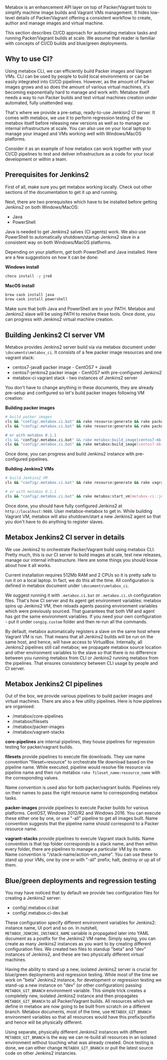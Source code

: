 Metabox is an enhancement API layer on top of Packer/Vagrant tools to simplify machine image builds and Vagrant VMs management. It hides low-level details of Packer/Vagrant offering a consistent workflow to create, author and manage images and virtual machine.

This section describes CI/CD approach for automating metabox tasks and running Packer/Vagrant builds at scale. We assume that reader is familiar with concepts of CI/CD builds and blue/green deployments.

## Why to use CI?

Using metabox CLI, we can efficiently build Packer images and Vagrant VMs. CLI can be used by people to build local environments or can be easily integrated into CI/CD pipelines. However, as the amount of Packer images grows and so does the amount of various virtual machines, it's becoming exponentially hard to manage and work with. Metabox itself needs a way to run Packer builds and test virtual machines creation under automated, fully unattended way. 

That's where we provide a pre-setup, ready-to-use Jenkisn2 CI server. It comes with metabox, we use it to perform regression testing of the metabox itself before releasing new versions as well as to manage our internal infrastructure at scale. You can also use on your local laptop to manage your imaged and VMs working well with Windows/MacOS platforms.

Consider it as an example of how metabox can work together with your CI/CD pipelines to test and deliver infrastructure as a code for your local development or within a team.

## Prerequisites for Jenkins2 
First of all, make sure you get metabox working locally. Check out other sections of the documentation to get it up and running.

Next, there are two prerequisites which have to be installed before getting Jenkins2 on both Windows/MacOS:
* Java
* PowerShell

Java is needed to get Jenkins2 salves (CI agents) work. We also use PowerShell to automatically shutdown/startup Jenkins2 slave in a consistent way on both Windows/MacOS platforms. 

Depending on your platform, get both PowerShell and Java installed. Here are a few suggestions on how it can be done:

**Windows install**
```bash
choco install -y jre8
```

**MacOS install**
```bash
brew cask install java
brew cask install powershell
```

Make sure that both Java and PowerShell are in your PATH. Metabox and Jenkins2 slave will be using PATH to resolve these tools. Once done, you can progress with Jenkins2 virtual machine creation.

## Building Jenkins2 CI server VM
Metabox provides Jenkins2 server build via  via metabox document under `\documents\metabox_ci`. It consists of a few packer image resources and one vagrant stack:

* centos7-java8 packer image - CentOS7 + Java8 
* centos7-jenkins2 packer image - CentOS7 with pre-configured Jenkins2
* metabox-ci vagrant stack - two instances of Jenkins2 server

You don't have to change anything in these documents, they are already pre-setup and configured so let's build packer images following VM creation:

**Building packer images**
```bash
# build packer images
cls && "config/.metabox.ci.bat" && rake resource:generate && rake packer:build[centos7-mb-java8,--force] && rake vagrant:add[centos7-mb-java8,--force]
cls && "config/.metabox.ci.bat" && rake resource:generate && rake packer:build[centos7-mb-jenkins2,--force] && rake vagrant:add[centos7-mb-jenkins2,--force]"

# or with metabox 0.1.1
cls && "config/.metabox.ci.bat" && rake metabox:build_image[centos7-mb-java8,--force]"
cls && "config/.metabox.ci.bat" && rake metabox:build_image[centos7-mb-jenkins2,--force]"

```

Once done, you can progress and build Jenkins2 instance with pre-configured pipelines.

**Building Jenkins2 VMs**
```bash
# build Jenkins2 VM
cls && "config/.metabox.ci.bat" && rake resource:generate && rake vagrant:up[metabox-ci::jenkins2-beta]

# or with metabox 0.1.1
cls && "config/.metabox.ci.bat" && rake metabox:start_vm[metabox-ci::jenkins2-beta]

```

Once done, you should have fully configured Jenkins2 at `http://localhost:9080`. User metabox-metabox to get in.
While building Vagrant VM, metabox will also shutdown/start a new Jenkins2 agent so that you don't have to do anything to register slaves.

## Metabox Jenkins2 CI server in details
We use Jenkins2 to orchestrate Packer/Vagrant build using metabox CLI. Pretty much, this is our CI server to build images at scale, test new releases, manage our internal infrastructure. Here are some things you should know about how it all works.

Current installation requires 512Mb RAM and 2 CPUs so it is pretty safe to run it on a local laptop. In fact, we do this all the time. All configuration is defined in metabox document under `\documents\metabox_ci`. 

We suggest running it with `.metabox.ci.bat` or `.metabox.ci.sh` configuration files. That's how CI server and its agent get environment variables: metabox spins up Jenkins2 VM, then reloads agents passing environment variables which were previously sourced. That guarantees that both VM and agent has got the same environment variables. If you need your own configuration - put it under `congig.custom` folder and then re-run all the commands.

By default, metabox automatically registers a slave on the same host where Vagrant VM is run. That means that all Jenkins2 builds will be run on the same host, and hence, will have access to VirtualBox. Internally, all Jenkins2 pipelines still call metabox; we propagate metabox source location and other environment variables to the slave so that there is no difference between you running metabox from CLI or Jenkins2 running metabox from the pipelines. That ensures consistency between CLI usage by people and CI server.

## Metabox Jenkins2 CI pipelines
Out of the box, we provide various pipelines to build packer images and virtual machines. There are also a few utility pipelines. Here is how pipelines are organised:

* /metabox/core-pipelines
* /metabox/filesets
* /metabox/packer-images
* /metabox/vagrant-stacks

**core-pipelines** are internal pipelines, they house pipelines for regression testing for packer/vagrant builds.

**filesets** provide pipelines to execute file downloads. They use name convention "fileset+resource" to orchestrate file download based on the pipeline name. While executed, pipeline would resolve file resource via pipeline name and then run metabox `rake fileset_name:resource_name` with the corresponding values.

Name convention is used also for both packer/vagrant builds. Pipelines rely on their names to pass the right resource name to corresponding metabox tasks.

**packer-images** provide pipelines to execute Packer builds for various platforms. CentOS7, Windows 2012/R2 and Windows 2016. You can execute these either one by one, or use "-all" pipeline to get all images built. Name convention suggests that the pipeline name should correspond to a Packer resource name.

**vagrant-stacks** provide pipelines to execute Vagrant stack builds. Name convention is that top folder corresponds to a stack name, and then within every folder, there are pipelines to manage a particular VM by its name. Name convention is "/stack-name/action-vm_name". You can use these to stand up your VMs, one by one or with "-all" prefix; halt, destroy or up all of them. 

## Blue/green deployments and regression testing
You may have noticed that by default we provide two configuration files for creating a Jenkins2 server:
* config/.metabox.ci.bat
* config/.metabox.ci-dev.bat

These configuration specify different environment variables for Jenkins2: instance name, UI port and so on. In nutshell, `METABOX_JENKINS_INSTANCE_NAME` variable is propagated later into YAML document as a postfix for the Jenkins2 VM name. Simply saying, you can create as many Jenkins2 instances as you want to by creating different configuration files. We created two files to standup "beta" and "dev" instances of Jenkins2, and these are two physically different virtual machines.

Having the ability to stand up a new, isolated Jenkins2 server is crucial for blue/green deployments and regression testing. While most of the time we work on "beta" Jenkins2 instance, for development or regression testing we stand-up a new instance on "dev" (or other configuration) passing `METABOX_GIT_BRANCH` environment variable. This simple trick creates a completely new, isolated Jenkins2 instance and then propagates `METABOX_GIT_BRANCH` to all Packer/Vagrant builds. All resources which we define in metabox are now going to be built from scratch on a different branch. Metabox documents, most of the time, use `METABOX_GIT_BRANCH` environment variables so that all resources would have this prefix/postfix and hence will be physically different.

Using separate, physically different Jenkins2 instances with different `METABOX_GIT_BRANCH` is the way we can re-build all resources in an isolated environment without touching what was already created. Once testing is done, we can either change `METABOX_GIT_BRANCH` or pull the latest source code on other Jenkins2 instancies.  



 














